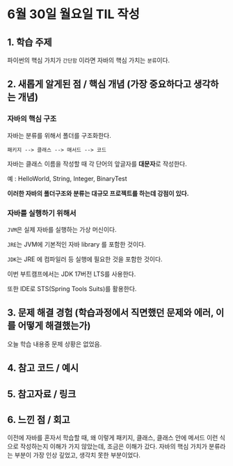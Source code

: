 # 6월 30일 월요일 TIL 작성

## 1. 학습 주제
파이썬의 핵심 가치가 `간단함` 이라면 자바의 핵심 가치는 `분류`이다.

## 2. 새롭게 알게된 점 / 핵심 개념 (가장 중요하다고 생각하는 개념)
### 자바의 핵심 구조

자바는 분류를 위해서 폴더를 구조화한다.

`패키지 --> 클래스 --> 매서드 --> 코드`

자바는 클래스 이름을 작성할 때 각 단어의 앞글자를 **대문자**로 작성한다.

예 : HelloWorld, String, Integer, BinaryTest

**이러한 자바의 폴더구조와 분류는 대규모 프로젝트를 하는데 강점이 있다.**

### 자바를 실행하기 위해서

`JVM`은 실제 자바를 실행하는 가상 머신이다.

`JRE`는 JVM에 기본적인 자바 library 를 포함한 것이다.

`JDK`는 JRE 에 컴파일러 등 실행에 필요한 것을 포함한 것이다.

이번 부트캠프에서는 JDK 17버전 LTS를 사용한다.

또한 IDE로 STS(Spring Tools Suits)를 활용한다.

## 3. 문제 해결 경험 (학습과정에서 직면했던 문제와 에러, 이를 어떻게 해결했는가)

오늘 학습 내용중 문제 상황은 없었음.

## 4. 참고 코드 / 예시

## 5. 참고자료 / 링크

## 6. 느낀 점 / 회고 

이전에 자바를 혼자서 학습할 때, 왜 이렇게 패키지, 클래스, 클래스 안에 메서드 이런 식으로 작성하는지 이해가 가지 않았는데, 조금은 이해가 갔다. 자바의 핵심 가치가 분류라는 부분이 가장 인상 깊었고, 생각치 못한 부분이었다.